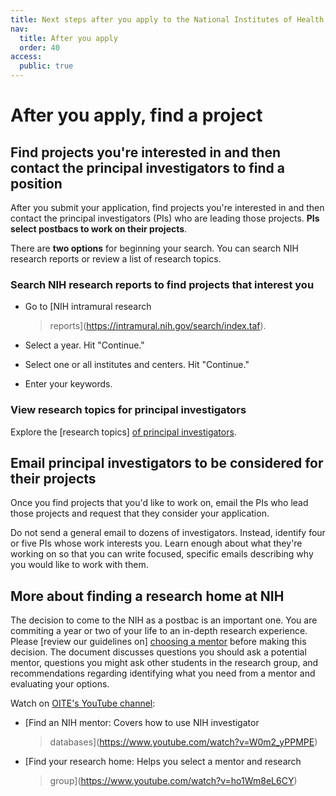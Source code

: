 ```yaml
---
title: Next steps after you apply to the National Institutes of Health (NIH) Postbaccalaureate Research Training Program
nav:
  title: After you apply
  order: 40
access:
  public: true
---
```



# After you apply, find a project

## Find projects you're interested in and then contact the principal investigators to find a position

After you submit your application, find projects you're interested in
and then contact the principal investigators (PIs) who are leading those
projects. **PIs select postbacs to work on their projects**.

There are **two options** for beginning your search. You can search NIH
research reports or review a list of research topics.

### **Search NIH research reports to find projects that interest you** 

-   Go to [NIH intramural research
    > reports](https://intramural.nih.gov/search/index.taf).

-   Select a year. Hit "Continue."

-   Select one or all institutes and centers. Hit "Continue."

-   Enter your keywords.

### **View research topics for principal investigators**

Explore the [research topics] [of principal
investigators](https://irp.nih.gov/our-research/principal-investigators/focus).

## Email principal investigators to be considered for their projects

Once you find projects that you'd like to work on, email the PIs who
lead those projects and request that they consider your application.

Do not send a general email to dozens of investigators. Instead,
identify four or five PIs whose work interests you. Learn enough about
what they're working on so that you can write focused, specific emails
describing why you would like to work with them.

## More about finding a research home at NIH

The decision to come to the NIH as a postbac is an important one. You
are commiting a year or two of your life to an in-depth research
experience. Please [review our guidelines on] [choosing a
mentor](https://www.training.nih.gov/mentoring_guidelines)
before making this decision. The document discusses questions you should
ask a potential mentor, questions you might ask other students in the
research group, and recommendations regarding identifying what you need
from a mentor and evaluating your options.

Watch on [OITE's YouTube
channel](https://www.youtube.com/c/NIHOITE/featured):

-   [Find an NIH mentor: Covers how to use NIH investigator
    > databases](https://www.youtube.com/watch?v=W0m2_yPPMPE)

-   [Find your research home: Helps you select a mentor and research
    > group](https://www.youtube.com/watch?v=ho1Wm8eL6CY)
